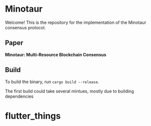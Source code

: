 # Minotaur

Welcome! This is the repository for the implementation of the Minotaur consensus protocol.

## Paper

__Minotaur: Multi-Resource Blockchain Consensus__

## Build

To build the binary, run `cargo build --release`.

The first build could take several mintues, mostly due to building dependencies

# flutter_things

